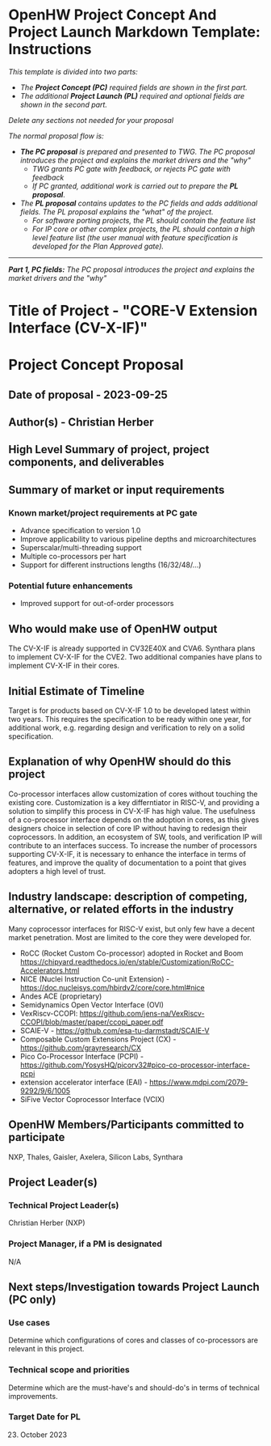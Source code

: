 # OpenHW Project Concept And Project Launch Markdown Template: Instructions

*This template is divided into two parts:*

- *The **Project Concept (PC)** required fields are shown in the first part.*
- *The additional **Project Launch (PL)** required and optional fields are shown in the second part.*

*Delete any sections not needed for your proposal*

*The normal proposal flow is:*

- ***The PC proposal*** *is prepared and presented to TWG. The PC proposal introduces the project and explains the market drivers and the "why"*
  - *TWG grants PC gate with feedback, or rejects PC gate with feedback*
  - *If PC granted, additional work is carried out to prepare the **PL proposal***.
- *The **PL proposal** contains updates to the PC fields and adds additional fields. The PL proposal explains the "what" of the project.*
  - *For software porting projects, the PL should contain the feature list*
  - *For IP core or other complex projects, the PL should contain a high level feature list (the user manual with feature specification is developed for the Plan Approved gate).*

<hr/>

***Part 1, PC fields:***
*The PC proposal introduces the project and explains the market drivers and the "why"*

# Title of Project - "CORE-V Extension Interface (CV-X-IF)"

# Project Concept Proposal

## Date of proposal - 2023-09-25

## Author(s) - Christian Herber

## High Level Summary of project, project components, and deliverables

## Summary of market or input requirements

### Known market/project requirements at PC gate

- Advance specification to version 1.0
- Improve applicability to various pipeline depths and microarchitectures
- Superscalar/multi-threading support
- Multiple co-processors per hart
- Support for different instructions lengths (16/32/48/...)

### Potential future enhancements

- Improved support for out-of-order processors

## Who would make use of OpenHW output

The CV-X-IF is already supported in CV32E40X and CVA6. Synthara plans to implement CV-X-IF for the CVE2. Two additional companies have plans to implement CV-X-IF in their cores.

## Initial Estimate of Timeline

Target is for products based on CV-X-IF 1.0 to be developed latest within two years. This requires the specification to be ready within one year, for additional work, e.g. regarding design and verification to rely on a solid specification.

## Explanation of why OpenHW should do this project

Co-processor interfaces allow customization of cores without touching the existing core. Customization is a key differntiator in RISC-V, and providing a solution to simplify this process in CV-X-IF has high value.
The usefulness of a co-processor interface depends on the adoption in cores, as this gives designers choice in selection of core IP without having to redesign their coprocessors. In addition, an ecosystem of SW, tools, and verification IP will contribute to an interfaces success. To increase the number of processors supporting CV-X-IF, it is necessary to enhance the interface in terms of features, and improve the quality of documentation to a point that gives adopters a high level of trust.

## Industry landscape: description of competing, alternative, or related efforts in the industry

Many coprocessor interfaces for RISC-V exist, but only few have a decent market penetration. Most are limited to the core they were developed for.

- RoCC (Rocket Custom Co-processor) adopted in Rocket and Boom https://chipyard.readthedocs.io/en/stable/Customization/RoCC-Accelerators.html
- NICE (Nuclei Instruction Co-unit Extension) - https://doc.nucleisys.com/hbirdv2/core/core.html#nice
- Andes ACE (proprietary)
- Semidynamics Open Vector Interface (OVI)
- VexRiscv-CCOPI: https://github.com/jens-na/VexRiscv-CCOPI/blob/master/paper/ccopi_paper.pdf
- SCAIE-V - https://github.com/esa-tu-darmstadt/SCAIE-V
- Composable Custom Extensions Project (CX) - https://github.com/grayresearch/CX
- Pico Co-Processor Interface (PCPI) - https://github.com/YosysHQ/picorv32#pico-co-processor-interface-pcpi
- extension accelerator interface (EAI) - https://www.mdpi.com/2079-9292/9/6/1005
- SiFive Vector Coprocessor Interface (VCIX)

## OpenHW Members/Participants committed to participate

NXP, Thales, Gaisler, Axelera, Silicon Labs, Synthara

## Project Leader(s)

### Technical Project Leader(s)

Christian Herber (NXP)

### Project Manager, if a PM is designated

N/A

## Next steps/Investigation towards Project Launch (**PC only**)

### Use cases

Determine which configurations of cores and classes of co-processors are relevant in this project.

### Technical scope and priorities

Determine which are the must-have's and should-do's in terms of technical improvements.

### Target Date for PL

23. October 2023
